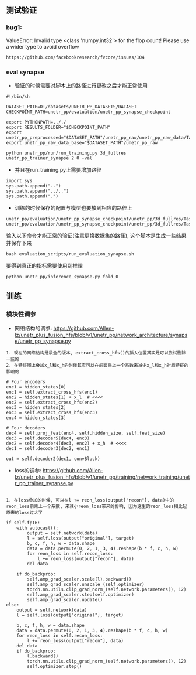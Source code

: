 ## 测试验证

### bug1: 
ValueError: Invalid type <class 'numpy.int32'> for the flop count! Please use a wider type to avoid overflow
```
https://github.com/facebookresearch/fvcore/issues/104
```

### eval synapse
- 验证的时候需要对脚本上的路径进行更改之后才能正常使用
```
#!/bin/sh

DATASET_PATH=D:/datasets/UNETR_PP_DATASETS/DATASET
CHECKPOINT_PATH=unetr_pp/evaluation/unetr_pp_synapse_checkpoint

export PYTHONPATH=.././
export RESULTS_FOLDER="$CHECKPOINT_PATH"
export unetr_pp_preprocessed="$DATASET_PATH"/unetr_pp_raw/unetr_pp_raw_data/Task02_Synapse
export unetr_pp_raw_data_base="$DATASET_PATH"/unetr_pp_raw

python unetr_pp/run/run_training.py 3d_fullres unetr_pp_trainer_synapse 2 0 -val
```
- 并且在run_training.py上需要增加路径
```
import sys
sys.path.append("..")
sys.path.append("../..")
sys.path.append(".")
```
- 训练的时候保存的配置与模型也要放到相应的路径上
```
unetr_pp/evaluation/unetr_pp_synapse_checkpoint/unetr_pp/3d_fullres/Task002_Synapse/unetr_pp_trainer_synapse__unetr_pp_Plansv2.1/fold_0/model_final_checkpoint.model
unetr_pp/evaluation/unetr_pp_synapse_checkpoint/unetr_pp/3d_fullres/Task002_Synapse/unetr_pp_trainer_synapse__unetr_pp_Plansv2.1/fold_0/validation_raw/validation_args.json
```

输入以下命令才能正常的验证(注意更换数据集的路径), 这个脚本是生成一些结果并保存下来
```
bash evaluation_scripts/run_evaluation_synapse.sh
```

要得到真正的指标需要使用到推理
```
python unetr_pp/inference_synapse.py fold_0
```


## 训练
### 模块性调参
- 网络结构的调参:
https://github.com/Allen-lz/unetr_plus_fusion_hfs/blob/v1/unetr_pp/network_architecture/synapse/unetr_pp_synapse.py
```
1. 现在的网络结构是最全的版本, extract_cross_hfs()的插入位置其实是可以尝试删除一些的
2. 在特征图上叠加x_l和x_h的时候其实可以在前面乘上一个系数来减少x_l和x_h对原特征的影响的

# Four encoders
enc1 = hidden_states[0]
enc1 = self.extract_cross_hfs(enc1)
enc2 = hidden_states[1] + x_l  # <<<<
enc2 = self.extract_cross_hfs(enc2)
enc3 = hidden_states[2]
enc3 = self.extract_cross_hfs(enc3)
enc4 = hidden_states[3]

# Four decoders
dec4 = self.proj_feat(enc4, self.hidden_size, self.feat_size)
dec3 = self.decoder5(dec4, enc3)
dec2 = self.decoder4(dec3, enc2) + x_h  # <<<<
dec1 = self.decoder3(dec2, enc1)

out = self.decoder2(dec1, convBlock)
```

- loss的调参: https://github.com/Allen-lz/unetr_plus_fusion_hfs/blob/v1/unetr_pp/training/network_training/unetr_pp_trainer_synapse.py
```

1. 在loss叠加的时候, 可以在l += reon_loss(output["recon"], data)中的reon_loss前乘上一个系数, 来减小reon_loss带来的影响, 因为这里的reon_loss相比起原来的loss过大了

if self.fp16:
    with autocast():
        output = self.network(data)
        l = self.loss(output["original"], target)
        b, c, f, h, w = data.shape
        data = data.permute(0, 2, 1, 3, 4).reshape(b * f, c, h, w)
        for reon_loss in self.recon_loss:
            l += reon_loss(output["recon"], data)
        del data

    if do_backprop:
        self.amp_grad_scaler.scale(l).backward()
        self.amp_grad_scaler.unscale_(self.optimizer)
        torch.nn.utils.clip_grad_norm_(self.network.parameters(), 12)
        self.amp_grad_scaler.step(self.optimizer)
        self.amp_grad_scaler.update()
else:
    output = self.network(data)
    l = self.loss(output["original"], target)

    b, c, f, h, w = data.shape
    data = data.permute(0, 2, 1, 3, 4).reshape(b * f, c, h, w)
    for reon_loss in self.recon_loss:
        l += reon_loss(output["recon"], data)
    del data
    if do_backprop:
        l.backward()
        torch.nn.utils.clip_grad_norm_(self.network.parameters(), 12)
        self.optimizer.step()
```








